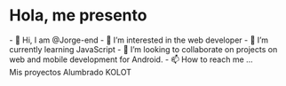 <h1>Hola, me presento</h1>
- 👋 Hi, I am @Jorge-end
- 👀 I’m interested in the web developer 
- 🌱 I’m currently learning JavaScript 
- 💞️ I’m looking to collaborate on projects on web and mobile development for Android. 
- 📫 How to reach me ...

<!---
Jorge-end/Jorge-end is a ✨ special ✨ repository because its `README.md` (this file) appears on your GitHub profile.
You can click the Preview link to take a look at your changes.
--->
<div>
  Mis proyectos
  Alumbrado
  KOLOT
</div>
